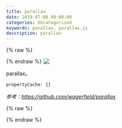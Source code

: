 ```yaml
---
title: parallax
date: 2019-07-08 00:00:00
categories: Uncategorized
keywords: parallax, parallax.js
description: parallax
---
```


{% raw %}
<style>
.scene-wrapper { width: 100%; height: auto; background-color: #333; }
.scene { position: relative; width: 100%; max-width: 300px; margin: 0 auto; }
.scene > * { position: absolute; }
.scene > *:nth-child(1) { opacity: .15; }
.scene > *:nth-child(2) { opacity: .3; }
.scene > *:nth-child(3) { opacity: .45; }
.scene > *:nth-child(4) { opacity: .6; }
.scene > *:nth-child(5) { opacity: .75; }
.scene > *:nth-child(6) { opacity: .9; }
.scene img { margin: 0; }
</style>

<div class="scene-wrapper">
	<div class="scene">
		<div data-depth="1.0"><img src="/images/parallax/layer1.png"></div>
		<div data-depth="0.8"><img src="/images/parallax/layer2.png"></div>
		<div data-depth="0.6"><img src="/images/parallax/layer3.png"></div>
		<div data-depth="0.4"><img src="/images/parallax/layer4.png"></div>
		<div data-depth="0.2"><img src="/images/parallax/layer5.png"></div>
		<div data-depth="0.0"><img src="/images/parallax/layer6.png"></div>
	</div>
</div>
{% endraw %}

parallax。

``` JavaScript
propertyCache: {}
```

<cite>参考：https://github.com/wagerfield/parallax</cite>


{% raw %}
<script>
const helpers = {
	propertyCache: {},

	data(element, name) {
		return parseFloat(element.getAttribute('data-' + name) || 0)
	},

	camelCase(value) {
		return value.replace(/-+(.)?/g, (match, character) => {
			return character ? character.toUpperCase() : ''
		})
	},

	css(element, property, value) {
		const vendors = [null, 'webkit', 'Moz', 'O', 'ms']
		let jsProperty = helpers.propertyCache[property]
		if (!jsProperty) {
			for (let i = 0, l = vendors.length; i < l; i++) {
				if (vendors[i] !== null) {
					jsProperty = helpers.camelCase(vendors[i] + '-' + property)
				} else {
					jsProperty = property
				}
				if (element.style[jsProperty] !== undefined) {
					helpers.propertyCache[property] = jsProperty
					break
				}
			}
		}
		element.style[jsProperty] = value
	},

	accelerate(element) {
		helpers.css(element, 'transform', 'translate3d(0,0,0)')
		helpers.css(element, 'transform-style', 'preserve-3d')
		helpers.css(element, 'backface-visibility', 'hidden')
	}
}


class Parallax {
	constructor(element, options) {
		this.element = element
		this.elementWidth = 0
		this.elementHeight = 0
		this.depthsX = []
		this.depthsY = []

		const DEFAULTS = {
			frictionX: 0.1,
			frictionY: 0.1,
			originX: 0.5,
			originY: 0.5
		}

		Object.assign(this, DEFAULTS, options)

		this.inputX = 0
		this.inputY = 0

		this.velocityX = 0
		this.velocityY = 0

		this.windowWidth = 0
		this.windowHeight = 0
		this.windowCenterX = 0
		this.windowCenterY = 0
		this.windowRadiusX = 0
		this.windowRadiusY = 0

		this.raf = null

		this.onWindowResize = this.onWindowResize.bind(this)
		this.onMouseMove = this.onMouseMove.bind(this)
		this.onAnimationFrame = this.onAnimationFrame.bind(this)

		this.initialise()
	}

	initialise() {
		helpers.accelerate(this.element)

		let style = window.getComputedStyle(this.element)
		if (style.getPropertyValue('position') === 'static') {
			this.element.style.position = 'relative'
		}
		this.element.style.pointerEvents = 'none'

		this.updateLayers()
		window.onload = () => {
			this.updateDimensions()
		}

		window.addEventListener('resize', this.onWindowResize)
		window.addEventListener('mousemove', this.onMouseMove)
		this.raf = requestAnimationFrame(this.onAnimationFrame)
	}

	updateLayers() {
		this.layers = this.element.children

		for (let index = 0; index < this.layers.length; index++) {
			let layer = this.layers[index]

			helpers.accelerate(layer)

			layer.style.position = index ? 'absolute' : 'relative'
			layer.style.display = 'block'
			layer.style.left = 0
			layer.style.top = 0

			let depth = helpers.data(layer, 'depth') || 0
			this.depthsX.push(helpers.data(layer, 'depth-x') || depth)
			this.depthsY.push(helpers.data(layer, 'depth-y') || depth)
		}
	}

	updateDimensions() {
		this.windowWidth = window.innerWidth
		this.windowHeight = window.innerHeight
		this.windowCenterX = this.windowWidth * this.originX
		this.windowCenterY = this.windowHeight * this.originY
		this.windowRadiusX = Math.max(this.windowCenterX, this.windowWidth - this.windowCenterX)
		this.windowRadiusY = Math.max(this.windowCenterY, this.windowHeight - this.windowCenterY)

		const bounds = this.element.getBoundingClientRect()
		this.elementWidth = bounds.width
		this.elementHeight = bounds.height
	}

	setPosition(element, x, y) {
		x = x.toFixed(1) + 'px'
		y = y.toFixed(1) + 'px'
		helpers.css(element, 'transform', 'translate3d(' + x + ',' + y + ',0)')
	}

	onWindowResize() {
		this.updateDimensions()
	}

	onMouseMove(event) {
		let clientX = event.clientX,
			clientY = event.clientY

		if (this.windowRadiusX && this.windowRadiusY) {
			this.inputX = (clientX - this.windowCenterX) / this.windowRadiusX
			this.inputY = (clientY - this.windowCenterY) / this.windowRadiusY
		}
	}

	onAnimationFrame() {
		this.velocityX += (this.inputX * this.elementWidth * 0.1 - this.velocityX) * this.frictionX
		this.velocityY += (this.inputY * this.elementHeight * 0.1 - this.velocityY) * this.frictionY
		for (let index = 0; index < this.layers.length; index++) {
			let layer = this.layers[index],
				xOffset = -this.velocityX * this.depthsX[index],
				yOffset = -this.velocityY * this.depthsY[index]
			this.setPosition(layer, xOffset, yOffset)
		}
		this.raf = requestAnimationFrame(this.onAnimationFrame)
	}
}


const scene = document.querySelector('.scene')
new Parallax(scene)
</script>
{% endraw %}
